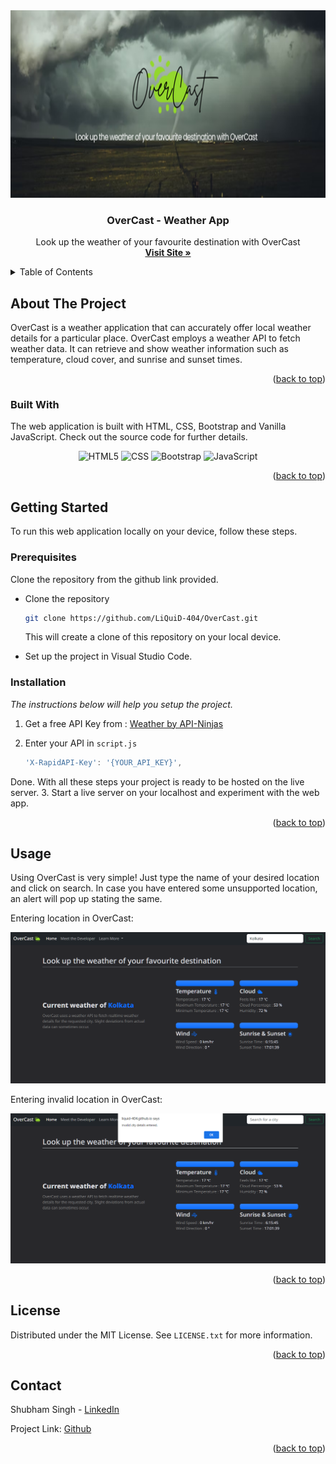 
<div align="center">
    <img src="https://raw.githubusercontent.com/LiQuiD-404/OverCast/main/images/banner.png" alt="Logo" height=300>
  </a>

  <h3 align="center">OverCast - Weather App </h3>

  <p align="center">
    Look up the weather of your favourite destination with OverCast
    <br />
    <a href="https://liquid-404.github.io/OverCast-Weather-App/"><strong>Visit Site »</strong></a>
</div>



<!-- TABLE OF CONTENTS -->
<details>
  <summary>Table of Contents</summary>
  <ol>
    <li>
      <a href="#about-the-project">About The Project</a>
      <ul>
        <li><a href="#built-with">Built With</a></li>
      </ul>
    </li>
    <li>
      <a href="#getting-started">Getting Started</a>
      <ul>
        <li><a href="#prerequisites">Prerequisites</a></li>
        <li><a href="#installation">Installation</a></li>
      </ul>
    </li>
    <li><a href="#usage">Usage</a></li>
    <li><a href="#contributing">Contributing</a></li>
    <li><a href="#license">License</a></li>
    <li><a href="#contact">Contact</a></li></li>
  </ol>
</details>



<!-- ABOUT THE PROJECT -->
## About The Project
OverCast is a weather application that can accurately offer local weather details for a particular place.
OverCast employs a weather API to fetch weather data. It can retrieve and show weather information such as temperature, cloud cover, and sunrise and sunset times.

<p align="right">(<a href="#readme-top">back to top</a>)</p>



### Built With

The web application is built with HTML, CSS, Bootstrap and Vanilla JavaScript. Check out the source code for further details.

<div align="center">

![HTML5](https://img.shields.io/badge/html5-%23E34F26.svg?style=for-the-badge&logo=html5&logoColor=white)
![CSS](https://img.shields.io/badge/css-%2338B2AC.svg?style=for-the-badge&logo=tailwind-css&logoColor=white)
![Bootstrap](https://img.shields.io/badge/bootstrap-%23563D7C.svg?style=for-the-badge&logo=bootstrap&logoColor=white)
![JavaScript](https://img.shields.io/badge/javascript-%23323330.svg?style=for-the-badge&logo=javascript&logoColor=%23F7DF1E)

</div>


<p align="right">(<a href="#readme-top">back to top</a>)</p>



<!-- GETTING STARTED -->
## Getting Started

To run this web application locally on your device, follow these steps.

### Prerequisites

Clone the repository from the github link provided.
* Clone the repository
  ```sh
  git clone https://github.com/LiQuiD-404/OverCast.git
  ```
  This will create a clone of this repository on your local device.
 
 * Set up the project in Visual Studio Code.

### Installation

_The instructions below will help you setup the project._

1. Get a free API Key from : [Weather by API-Ninjas](https://rapidapi.com/apininjas/api/weather-by-api-ninjas/)
4. Enter your API in `script.js`

   ```js
   'X-RapidAPI-Key': '{YOUR_API_KEY}',
   ```
Done. With all these steps your project is ready to be hosted on the live server.
3. Start a live server on your localhost and experiment with the web app.
<p align="right">(<a href="#readme-top">back to top</a>)</p>



<!-- USAGE EXAMPLES -->
## Usage

Using OverCast is very simple!
Just type the name of your desired location and click on search.
In case you have entered some unsupported location, an alert will pop up stating the same.

Entering location in OverCast:
<div align="center">
    <img src="https://raw.githubusercontent.com/LiQuiD-404/OverCast/main/images/demo1.png" alt="Logo">
    </div>

Entering invalid location in OverCast:
<div align="center">
    <img src="https://raw.githubusercontent.com/LiQuiD-404/OverCast/main/images/demo2.png" alt="Logo">
    </div>

<p align="right">(<a href="#readme-top">back to top</a>)</p>


<!-- LICENSE -->
## License

Distributed under the MIT License. See `LICENSE.txt` for more information.

<p align="right">(<a href="#readme-top">back to top</a>)</p>



<!-- CONTACT -->
## Contact

Shubham Singh - [LinkedIn](https://www.linkedin.com/in/shubbh/)

Project Link: [Github](https://github.com/LiQuiD-404/OverCast)

<p align="right">(<a href="#readme-top">back to top</a>)</p>

